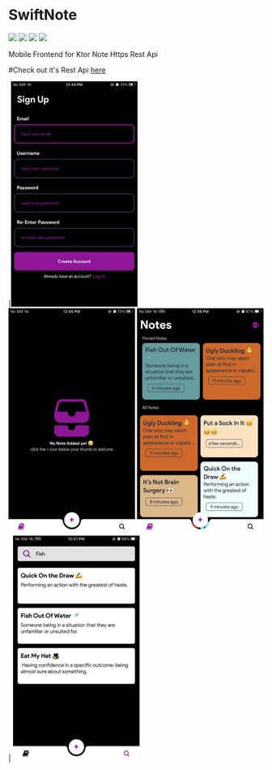 # SwiftNote
<img src="https://img.shields.io/badge/platform-ios%7Candroid-green"/> <img src="https://img.shields.io/badge/framework-react%20native-blue"/> <img src="https://img.shields.io/github/package-json/dependency-version/AbGhost-cyber/SwiftNote/expo?label=Expo%20Version"/> <img src="https://img.shields.io/badge/language-javascript-lightblue"/>

Mobile Frontend for Ktor Note Https Rest Api

#Check out it's Rest Api [here](https://github.com/AbGhost-cyber/Swift-Ktor-Note-Rest-Api)

|<img src="https://github.com/AbGhost-cyber/SwiftNote/blob/master/screenshots/171619067691_.pic.jpg/" width = "250"  /> <img src="https://github.com/AbGhost-cyber/SwiftNote/blob/master/screenshots/191619067693_.pic.jpg/" width = "250" />
<img src="https://github.com/AbGhost-cyber/SwiftNote/blob/master/screenshots/251619067699_.pic.jpg/" width = "250" />| <img src="https://github.com/AbGhost-cyber/SwiftNote/blob/master/screenshots/241619067698_.pic.jpg/" width = "250" /> 
 
 
